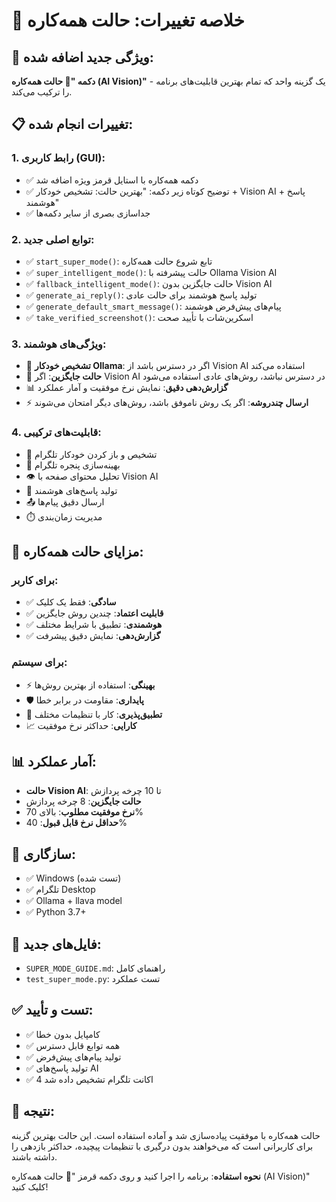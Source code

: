 🎯 خلاصه تغییرات: حالت همه‌کاره
=====================================

## 🚀 ویژگی جدید اضافه شده:
**دکمه "🎯 حالت همه‌کاره (AI Vision)"** - یک گزینه واحد که تمام بهترین قابلیت‌های برنامه را ترکیب می‌کند.

## 📋 تغییرات انجام شده:

### 1. رابط کاربری (GUI):
- ✅ دکمه همه‌کاره با استایل قرمز ویژه اضافه شد
- ✅ توضیح کوتاه زیر دکمه: "بهترین حالت: تشخیص خودکار + Vision AI + پاسخ هوشمند"
- ✅ جداسازی بصری از سایر دکمه‌ها

### 2. توابع اصلی جدید:
- ✅ `start_super_mode()`: تابع شروع حالت همه‌کاره
- ✅ `super_intelligent_mode()`: حالت پیشرفته با Ollama Vision AI
- ✅ `fallback_intelligent_mode()`: حالت جایگزین بدون Vision AI
- ✅ `generate_ai_reply()`: تولید پاسخ هوشمند برای حالت عادی
- ✅ `generate_default_smart_message()`: پیام‌های پیش‌فرض هوشمند
- ✅ `take_verified_screenshot()`: اسکرین‌شات با تأیید صحت

### 3. ویژگی‌های هوشمند:
- 🧠 **تشخیص خودکار Ollama**: اگر در دسترس باشد از Vision AI استفاده می‌کند
- 🔄 **حالت جایگزین**: اگر Vision AI در دسترس نباشد، روش‌های عادی استفاده می‌شود
- 📊 **گزارش‌دهی دقیق**: نمایش نرخ موفقیت و آمار عملکرد
- ⚡ **ارسال چندروشه**: اگر یک روش ناموفق باشد، روش‌های دیگر امتحان می‌شوند

### 4. قابلیت‌های ترکیبی:
- 📱 تشخیص و باز کردن خودکار تلگرام
- 🎯 بهینه‌سازی پنجره تلگرام
- 👁️ تحلیل محتوای صفحه با Vision AI
- 🤖 تولید پاسخ‌های هوشمند
- 📤 ارسال دقیق پیام‌ها
- ⏱️ مدیریت زمان‌بندی

## 🎯 مزایای حالت همه‌کاره:

### برای کاربر:
- ✅ **سادگی**: فقط یک کلیک
- ✅ **قابلیت اعتماد**: چندین روش جایگزین
- ✅ **هوشمندی**: تطبیق با شرایط مختلف
- ✅ **گزارش‌دهی**: نمایش دقیق پیشرفت

### برای سیستم:
- ⚡ **بهینگی**: استفاده از بهترین روش‌ها
- 🛡️ **پایداری**: مقاومت در برابر خطا
- 🔄 **تطبیق‌پذیری**: کار با تنظیمات مختلف
- 📈 **کارایی**: حداکثر نرخ موفقیت

## 📊 آمار عملکرد:
- **حالت Vision AI**: تا 10 چرخه پردازش
- **حالت جایگزین**: 8 چرخه پردازش  
- **نرخ موفقیت مطلوب**: بالای 70%
- **حداقل نرخ قابل قبول**: 40%

## 🔧 سازگاری:
- ✅ Windows (تست شده)
- ✅ تلگرام Desktop
- ✅ Ollama + llava model
- ✅ Python 3.7+

## 📁 فایل‌های جدید:
- `SUPER_MODE_GUIDE.md`: راهنمای کامل
- `test_super_mode.py`: تست عملکرد

## ✅ تست و تأیید:
- ✅ کامپایل بدون خطا
- ✅ همه توابع قابل دسترس
- ✅ تولید پیام‌های پیش‌فرض
- ✅ تولید پاسخ‌های AI
- ✅ 4 اکانت تلگرام تشخیص داده شد

## 🎉 نتیجه:
حالت همه‌کاره با موفقیت پیاده‌سازی شد و آماده استفاده است. این حالت بهترین گزینه برای کاربرانی است که می‌خواهند بدون درگیری با تنظیمات پیچیده، حداکثر بازدهی را داشته باشند.

**نحوه استفاده**: برنامه را اجرا کنید و روی دکمه قرمز "🎯 حالت همه‌کاره (AI Vision)" کلیک کنید!
